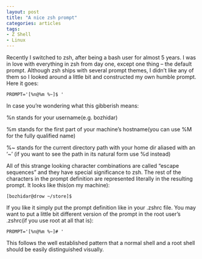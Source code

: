 ```yaml
---
layout: post
title: "A nice zsh prompt"
categories: articles
tags:
- Z Shell
- Linux
---
```


Recently I switched to zsh, after being a bash user for almost 5
years. I was in love with everything in zsh from day one, except one
thing – the default prompt. Although zsh ships with several prompt
themes, I didn’t like any of them so I looked around a little bit and
constructed my own humble prompt. Here it goes:

`PROMPT='[%n@%m %~]$ '`

In case you’re wondering what this gibberish means:

%n stands for your username(e.g. bozhidar)

%m stands for the first part of your machine’s hostname(you can use %M
 for the fully qualified name)

%~ stands for the current directory path with your home dir aliased
 with an ‘~’ (if you want to see the path in its natural form use %d
 instead)

All of this strange looking character combinations are called “escape
sequences” and they have special significance to zsh. The rest of the
characters in the prompt definition are represented literally in the
resulting prompt. It looks like this(on my machine):

`[bozhidar@drow ~/store]$`

If you like it simply put the prompt definition like in your .zshrc
file. You may want to put a little bit different version of the prompt
in the root user’s .zshrc(if you use root at all that is):

`PROMPT='[%n@%m %~]# '`

This follows the well established pattern that a normal shell and a
root shell should be easily distinguished visually.

